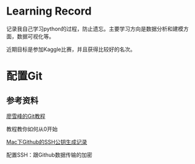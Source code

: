 # Learning Record

记录我自己学习python的过程，防止遗忘。主要学习方向是数据分析和建模方面，数据可视化等。

近期目标是参加Kaggle比赛，并且获得比较好的名次。

# 配置Git

## 参考资料

[廖雪峰的Git教程](https://www.liaoxuefeng.com/wiki/896043488029600)

教程教你如何从0开始

[Mac下Github的SSH公钥生成记录](https://www.jianshu.com/p/63edbb08bd5f)

配置SSH：跟Github数据传输的加密

